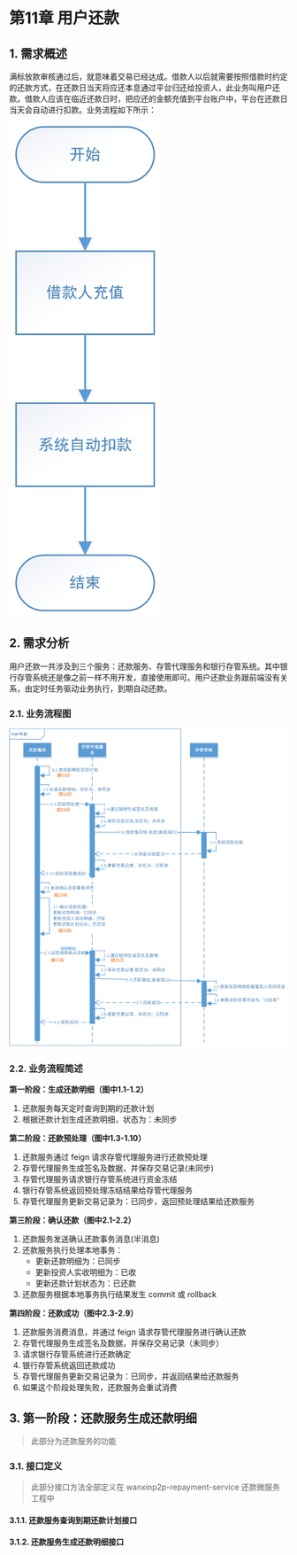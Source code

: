 # 第11章 用户还款

## 1. 需求概述

满标放款审核通过后，就意味着交易已经达成。借款人以后就需要按照借款时约定的还款方式，在还款日当天将应还本息通过平台归还给投资人，此业务叫用户还款。借款人应该在临近还款日时，把应还的金额充值到平台账户中，平台在还款日当天会自动进行扣款。业务流程如下所示：

![](images/114070323239495.png)

## 2. 需求分析

用户还款一共涉及到三个服务：还款服务、存管代理服务和银行存管系统。其中银行存管系统还是像之前一样不用开发，直接使用即可。用户还款业务跟前端没有关系，由定时任务驱动业务执行，到期自动还款。

### 2.1. 业务流程图

![](images/541130423236050.png)

### 2.2. 业务流程简述

**第一阶段：生成还款明细（图中1.1-1.2）**

1. 还款服务每天定时查询到期的还款计划
2. 根据还款计划生成还款明细，状态为：未同步

**第二阶段：还款预处理（图中1.3-1.10）**

1. 还款服务通过 feign 请求存管代理服务进行还款预处理
2. 存管代理服务生成签名及数据，并保存交易记录(未同步)
3. 存管代理服务请求银行存管系统进行资金冻结
4. 银行存管系统返回预处理冻结结果给存管代理服务
5. 存管代理服务更新交易记录为：已同步，返回预处理结果给还款服务

**第三阶段：确认还款（图中2.1-2.2）**

1. 还款服务发送确认还款事务消息(半消息)
2. 还款服务执行处理本地事务：
    - 更新还款明细为：已同步
    - 更新投资人实收明细为：已收
    - 更新还款计划状态为：已还款
3. 还款服务根据本地事务执行结果发生 commit 或 rollback

**第四阶段：还款成功（图中2.3-2.9）**

1. 还款服务消费消息，并通过 feign 请求存管代理服务进行确认还款
2. 存管代理服务生成签名及数据，并保存交易记录（未同步）
3. 请求银行存管系统进行还款确定
4. 银行存管系统返回还款成功
5. 存管代理服务更新交易记录为：已同步，并返回结果给还款服务
6. 如果这个阶段处理失败，还款服务会重试消费

## 3. 第一阶段：还款服务生成还款明细

> 此部分为还款服务的功能

### 3.1. 接口定义

> 此部分接口方法全部定义在 wanxinp2p-repayment-service 还款微服务工程中

#### 3.1.1. 还款服务查询到期还款计划接口




#### 3.1.2. 还款服务生成还款明细接口

